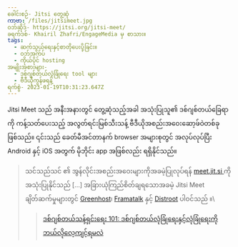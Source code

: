 ```yaml
---
ခေါင်းစဉ်- Jitsi တွေ့ဆုံ
ကာဗာ: /files/jitsimeet.jpg
ဝဘ်ဆိုဒ်- https://jitsi.org/jitsi-meet/
ခရက်ဒစ်- Khairil Zhafri/EngageMedia မှ စာသား။
tags:
  - ဆက်သွယ်ရေးနှင့်စာတိုပေးပို့ခြင်း။
  - ဝဘ်အက်ပ်
  - ကိုယ်ပိုင် hosting
အမျိုးအစားများ-
  - ဒစ်ဂျစ်တယ်လုံခြုံရေး tool များ
  - ဗီဒီယိုကွန်ဖရန့်
ရက်စွဲ- 2023-01-19T10:31:23.647Z
---
```

Jitsi Meet သည် အနီးအနားတွင် တွေ့ဆုံသည့်အခါ အသုံးပြုသူ၏ ဒစ်ဂျစ်တယ်ခြေရာကို ကန့်သတ်ပေးသည့် အလွတ်ရင်းမြစ်သီးသန့် ဗီဒီယိုအစည်းအဝေးဆော့ဖ်ဝဲတစ်ခုဖြစ်သည်။ ၎င်းသည် ခေတ်မီအင်တာနက် browser အများစုတွင် အလုပ်လုပ်ပြီး Android နှင့် iOS အတွက် မိုဘိုင်း app အဖြစ်လည်း ရရှိနိုင်သည်။

> သင်သည်သင် ၏ အွန်လိုင်းအစည်းအဝေးများကိုအခမဲ့ပြုလုပ်ရန် [meet.jit.si ]( https://meet.jit.si/) ကိုအသုံးပြုနိုင်သည် [...] အခြားယုံကြည်စိတ်ချရသောအခမဲ့ Jitsi Meet ချိတ်ဆက်မှုများတွင် [Greenhost](https://meet.greenhost.net/)၊ [Framatalk](https://framatalk.org/) နှင့် [Distroot](https://calls.disroot.org/) ပါဝင်သည် ။\
>> [ဒစ်ဂျစ်တယ်သန့်ရှင်းရေး 101: ဒစ်ဂျစ်တယ်လုံခြုံရေးနှင့်လုံခြုံရေးကိုဘယ်လိုလေ့ကျင့်ရမလဲ](https://engagemedia.org/2022/digital-hygiene-saurity/)